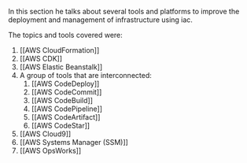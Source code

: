 In this section he talks about several tools and platforms to improve the deployment and management of infrastructure using iac.

The topics and tools covered were:

1. [[AWS CloudFormation]]
2. [[AWS CDK]]
3. [[AWS Elastic Beanstalk]]
4. A group of tools that are interconnected:
	1. [[AWS CodeDeploy]]
	2. [[AWS CodeCommit]]
	3. [[AWS CodeBuild]]
	4. [[AWS CodePipeline]]
	5. [[AWS CodeArtifact]]
	6. [[AWS CodeStar]]
5. [[AWS Cloud9]]
6. [[AWS Systems Manager (SSM)]]
7. [[AWS OpsWorks]]